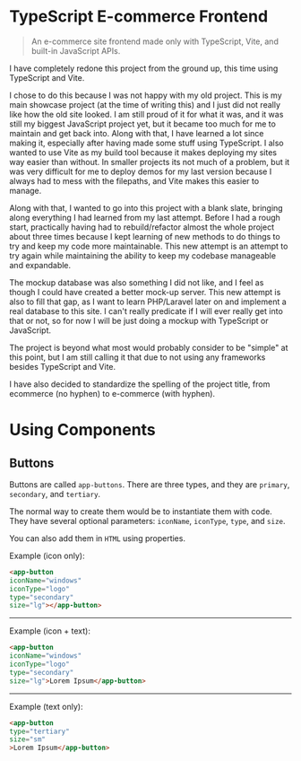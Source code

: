 # TypeScript E-commerce Frontend

> An e-commerce site frontend made only with TypeScript, Vite, and built-in JavaScript APIs.

I have completely redone this project from the ground up, this time using TypeScript and Vite.

I chose to do this because I was not happy with my old project. This is my main showcase project (at the time of writing this) and I just did not really like how the old site looked. I am still proud of it for what it was, and it was still my biggest JavaScript project yet, but it became too much for me to maintain and get back into. Along with that, I have learned a lot since making it, especially after having made some stuff using TypeScript. I also wanted to use Vite as my build tool because it makes deploying my sites way easier than without. In smaller projects its not much of a problem, but it was very difficult for me to deploy demos for my last version because I always had to mess with the filepaths, and Vite makes this easier to manage.

Along with that, I wanted to go into this project with a blank slate, bringing along everything I had learned from my last attempt. Before I had a rough start, practically having had to rebuild/refactor almost the whole project about three times because I kept learning of new methods to do things to try and keep my code more maintainable. This new attempt is an attempt to try again while maintaining the ability to keep my codebase manageable and expandable.

The mockup database was also something I did not like, and I feel as though I could have created a better mock-up server. This new attempt is also to fill that gap, as I want to learn PHP/Laravel later on and implement a real database to this site. I can't really predicate if I will ever really get into that or not, so for now I will be just doing a mockup with TypeScript or JavaScript.

The project is beyond what most would probably consider to be "simple" at this point, but I am still calling it that due to not using any frameworks besides TypeScript and Vite.

I have also decided to standardize the spelling of the project title, from ecommerce (no hyphen) to e-commerce (with hyphen).

# Using Components

## Buttons

Buttons are called `app-buttons`. There are three types, and they are `primary`, `secondary`, and `tertiary`.

The normal way to create them would be to instantiate them with code. They have several optional parameters: `iconName`, `iconType`, `type`, and `size`.

You can also add them in `HTML` using properties.

Example (icon only):

```html
<app-button
iconName="windows"
iconType="logo"
type="secondary"
size="lg"></app-button>
```

---

Example (icon + text):

```html
<app-button
iconName="windows"
iconType="logo"
type="secondary"
size="lg">Lorem Ipsum</app-button>
```

---

Example (text only):

```html
<app-button
type="tertiary"
size="sm"
>Lorem Ipsum</app-button>
```